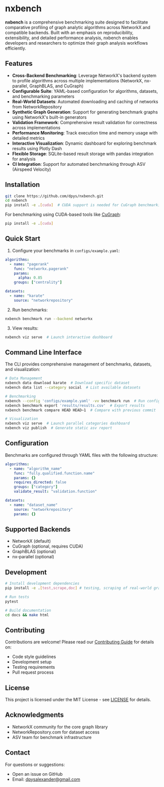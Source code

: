 # nxbench

**nxbench** is a comprehensive benchmarking suite designed to facilitate comparative profiling of graph analytic algorithms across NetworkX and compatible backends. Built with an emphasis on reproducibility, extensibility, and detailed performance analysis, nxbench enables developers and researchers to optimize their graph analysis workflows efficiently.

## Features

- **Cross-Backend Benchmarking**: Leverage NetworkX's backend system to profile algorithms across multiple implementations (NetworkX, nx-parallel, GraphBLAS, and CuGraph)
- **Configurable Suite**: YAML-based configuration for algorithms, datasets, and benchmarking parameters
- **Real-World Datasets**: Automated downloading and caching of networks from NetworkRepository
- **Synthetic Graph Generation**: Support for generating benchmark graphs using NetworkX's built-in generators
- **Validation Framework**: Comprehensive result validation for correctness across implementations
- **Performance Monitoring**: Track execution time and memory usage with detailed metrics
- **Interactive Visualization**: Dynamic dashboard for exploring benchmark results using Plotly Dash
- **Flexible Storage**: SQLite-based result storage with pandas integration for analysis
- **CI Integration**: Support for automated benchmarking through ASV (Airspeed Velocity)

## Installation

```bash
git clone https://github.com/dpys/nxbench.git
cd nxbench
pip install -e .[cuda]  # CUDA support is needed for CuGraph benchmarking
```

For benchmarking using CUDA-based tools like [CuGraph](https://github.com/rapidsai/cugraph):

```bash
pip install -e .[cuda]
```

## Quick Start

1. Configure your benchmarks in `configs/example.yaml`:

```yaml
algorithms:
  - name: "pagerank"
    func: "networkx.pagerank"
    params:
      alpha: 0.85
    groups: ["centrality"]

datasets:
  - name: "karate"
    source: "networkrepository"
```

2. Run benchmarks:

```bash
nxbench benchmark run --backend networkx
```

3. View results:

```bash
nxbench viz serve  # Launch interactive dashboard
```

## Command Line Interface

The CLI provides comprehensive management of benchmarks, datasets, and visualization:

```bash
# Data Management
nxbench data download karate  # Download specific dataset
nxbench data list --category social  # List available datasets

# Benchmarking
nxbench --config 'configs/example.yaml' -vv benchmark run  # Run configured benchmarks
nxbench benchmark export 'results/results.csv'  # Export results
nxbench benchmark compare HEAD HEAD~1  # Compare with previous commit

# Visualization
nxbench viz serve  # Launch parallel categories dashboard
nxbench viz publish  # Generate static asv report
```

## Configuration

Benchmarks are configured through YAML files with the following structure:

```yaml
algorithms:
  - name: "algorithm_name"
    func: "fully.qualified.function.name"
    params: {}
    requires_directed: false
    groups: ["category"]
    validate_result: "validation.function"

datasets:
  - name: "dataset_name"
    source: "networkrepository"
    params: {}
```

## Supported Backends

- NetworkX (default)
- CuGraph (optional, requires CUDA)
- GraphBLAS (optional)
- nx-parallel (optional)

## Development

```bash
# Install development dependencies
pip install -e .[test,scrape,doc] # testing, scraping of real-world graph data, and documentation

# Run tests
pytest

# Build documentation
cd docs && make html
```

## Contributing

Contributions are welcome! Please read our [Contributing Guide](CONTRIBUTING.md) for details on:

- Code style guidelines
- Development setup
- Testing requirements
- Pull request process

## License

This project is licensed under the MIT License - see [LICENSE](LICENSE) for details.

## Acknowledgments

- NetworkX community for the core graph library
- NetworkRepository.com for dataset access
- ASV team for benchmark infrastructure

## Contact

For questions or suggestions:

- Open an issue on GitHub
- Email: <dpysalexander@gmail.com>
